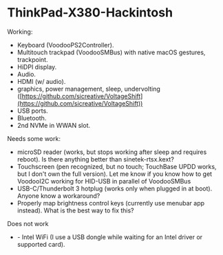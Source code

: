 # ThinkPad-X380-Hackintosh

Working: 

* Keyboard (VoodooPS2Controller).
* Multitouch trackpad (VoodooSMBus) with native macOS gestures, trackpoint.
* HiDPI display.
* Audio.
* HDMI (w/ audio).
* graphics, power management, sleep, undervolting ([https://github.com/sicreative/VoltageShift](https://github.com/sicreative/VoltageShift))
* USB ports.
* Bluetooth.
* 2nd NVMe in WWAN slot.

Needs some work: 

* microSD reader (works, but stops working after sleep and requires reboot). Is there anything better than sinetek-rtsx.kext?
* Touchscreen (pen recognized, but no touch; TouchBase UPDD works, but I don't own the full version). Let me know if you know how to get VoodooI2C working for HID-USB in parallel of VoodooSMBus
* USB-C/Thunderbolt 3 hotplug (works only when plugged in at boot). Anyone know a workaround?
* Properly map brightness control keys (currently use menubar app instead). What is the best way to fix this?

Does not work

* \- Intel WiFi (I use a USB dongle while waiting for an Intel driver or supported card).

